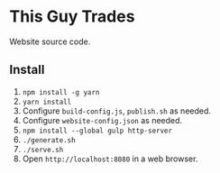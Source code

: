 # This Guy Trades

Website source code.

## Install

1. `npm install -g yarn`
2. `yarn install`
3. Configure `build-config.js`, `publish.sh` as needed.
4. Configure `website-config.json` as needed.
5. `npm install --global gulp http-server`
6. `./generate.sh`
7. `./serve.sh`
8. Open `http://localhost:8080` in a web browser.
